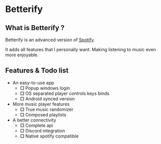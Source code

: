 # Betterify

## What is Betterify ?
Betterify is an advanced version of [Spotify](https://open.spotify.com/).

It adds all features that I personally want.
Making listening to music even more enjoyable.

## Features & Todo list
- An easy-to-use app
    - **☐** Popup windows login
    - **☐** OS separated player controls keys binds
    - **☐** Android synced version
- More music player features
    - **☐** True music randomizer
    - **☐** Composed playlists
- A better connectivity
    - **☐** Complete api
    - **☐** Discord integration
    - **☐** Native spotify compatible

